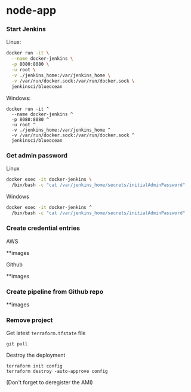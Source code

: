 # node-app

### Start Jenkins

Linux:

```bash
docker run -it \
  --name docker-jenkins \
  -p 8080:8080 \
  -u root \
  -v ./jenkins_home:/var/jenkins_home \
  -v /var/run/docker.sock:/var/run/docker.sock \
  jenkinsci/blueocean
```

Windows:

```
docker run -it ^
  --name docker-jenkins ^
  -p 8080:8080 ^
  -u root ^
  -v ./jenkins_home:/var/jenkins_home ^
  -v /var/run/docker.sock:/var/run/docker.sock ^
  jenkinsci/blueocean
```

### Get admin password

Linux

```bash
docker exec -it docker-jenkins \
  /bin/bash -c "cat /var/jenkins_home/secrets/initialAdminPassword"
```

Windows

```bash
docker exec -it docker-jenkins ^
  /bin/bash -c "cat /var/jenkins_home/secrets/initialAdminPassword"
```

### Create credential entries

AWS

**images

Github

**images

### Create pipeline from Github repo

**images

### Remove project

Get latest `terraform.tfstate` file

```git pull```

Destroy the deployment

```
terraform init config
terraform destroy -auto-approve config
```

(Don't forget to deregister the AMI)
